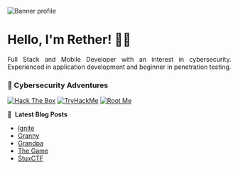 ![Banner profile](./banner-profile.webp)

# Hello, I'm Rether! 👨‍💻

<p align="justify">
Full Stack and Mobile Developer with an interest in cybersecurity. Experienced in application development and beginner in penetration testing.
</p>

### 🔐 Cybersecurity Adventures

[![Hack The Box](https://img.shields.io/badge/Hack%20The%20Box-111927?logo=Hack%20The%20Box&logoColor=9FEF00)](https://app.hackthebox.com/users/585215)
[![TryHackMe](https://img.shields.io/badge/TryHackMe-212C42?logo=TryHackMe&logoColor=88CCEE)](https://tryhackme.com/r/p/Rether)
[![Root Me](https://img.shields.io/badge/RootMe-212C42?logo=RootMe&logoColor=F15A24)](https://www.root-me.org/rether)

📕 &nbsp;**Latest Blog Posts**

<!-- BLOG-POST-LIST:START -->
- [Ignite](https://retherszu.github.io/ctf/tryhackme/ignite.html)
- [Granny](https://retherszu.github.io/ctf/hack-the-box/machines/granny.html)
- [Grandpa](https://retherszu.github.io/ctf/hack-the-box/machines/grandpa.html)
- [The Game](https://retherszu.github.io/ctf/tryhackme/the-game.html)
- [StuxCTF](https://retherszu.github.io/ctf/tryhackme/stux-ctf.html)
<!-- BLOG-POST-LIST:END -->
